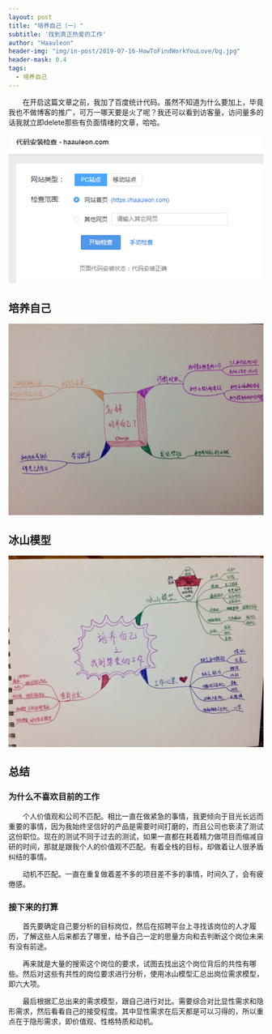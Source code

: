 ```yaml
---
layout: post
title: "培养自己（一）"
subtitle: '找到真正热爱的工作'
author: "Haauleon"
header-img: "img/in-post/2019-07-16-HowToFindWorkYouLove/bg.jpg"
header-mask: 0.4
tags:
  - 培养自己
---
```


&emsp;&emsp;在开启这篇文章之前，我加了百度统计代码。虽然不知道为什么要加上，毕竟我也不做博客的推广，可万一哪天要是火了呢？我还可以看到访客量，访问量多的话我就立即delete那些有负面情绪的文章，哈哈。             

![](\img\in-post\2019-07-16-HowToFindWorkYouLove\1.png)

## 培养自己
![](\img\in-post\2019-07-16-HowToFindWorkYouLove\2.jpg)


## 冰山模型
![](\img\in-post\2019-07-16-HowToFindWorkYouLove\3.jpg)


## 总结

### 为什么不喜欢目前的工作
&emsp;&emsp;个人价值观和公司不匹配。相比一直在做紧急的事情，我更倾向于目光长远而重要的事情，因为我始终坚信好的产品是需要时间打磨的，而且公司也亵渎了测试这份职位。现在的测试不同于过去的测试，如果一直都在耗着精力做项目而缩减自研的时间，那就是跟我个人的价值观不匹配。有着全栈的目标，却做着让人很矛盾纠结的事情。         

&emsp;&emsp;动机不匹配。一直在重复做着差不多的项目差不多的事情，时间久了，会有疲倦感。


### 接下来的打算
&emsp;&emsp;首先要确定自己要分析的目标岗位，然后在招聘平台上寻找该岗位的人才履历，了解这些人后来都去了哪里，给予自己一定的思量方向和去判断这个岗位未来有没有前途。        

&emsp;&emsp;再来就是大量的搜索这个岗位的要求，试图去找出这个岗位背后的共性有哪些。然后对这些有共性的岗位要求进行分析，使用冰山模型汇总出岗位需求模型，即六大项。         

&emsp;&emsp;最后根据汇总出来的需求模型，跟自己进行对比。需要综合对比显性需求和隐形需求，然后看看自己的接受程度。其中显性需求在后天都是可以习得的，所以重点在于隐形需求，即价值观、性格特质和动机。
